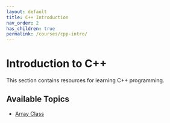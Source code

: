 ```yaml
---
layout: default
title: C++ Introduction
nav_order: 2
has_children: true
permalink: /courses/cpp-intro/
---
```


# Introduction to C++

This section contains resources for learning C++ programming.

## Available Topics

- [Array Class](/courses/cpp-intro/arrays/)
